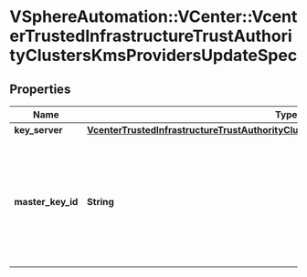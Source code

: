 # VSphereAutomation::VCenter::VcenterTrustedInfrastructureTrustAuthorityClustersKmsProvidersUpdateSpec

## Properties
Name | Type | Description | Notes
------------ | ------------- | ------------- | -------------
**key_server** | [**VcenterTrustedInfrastructureTrustAuthorityClustersKmsProvidersKeyServerUpdateSpec**](VcenterTrustedInfrastructureTrustAuthorityClustersKmsProvidersKeyServerUpdateSpec.md) |  | [optional] 
**master_key_id** | **String** | Master key identifier created for the provider.   A unique Key identifier.     If unset, masterKeyId will remain unchanged. | [optional] 


